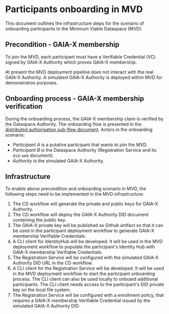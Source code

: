 # Participants onboarding in MVD

This document outlines the infrastructure steps for the scenario of onboarding participants to the Minimum Viable Dataspace (MVD).

## Precondition - GAIA-X membership

To join the MVD, each participant must have a Verifiable Credential (VC) signed by GAIA-X Authority which proves GAIA-X membership.

At present the MVD deployment pipeline does not interact with the real GAIA-X Authority. A simulated GAIA-X Authority is deployed within MVD for demonstration purposes.

## Onboarding process - GAIA-X membership verification

During the onboarding process, the GAIA-X membership claim is verified by the Dataspace Authority.
The onboarding flow is presented in the [distributed authorisation sub-flow document](https://github.com/agera-edc/MinimumViableDataspace/tree/feature/20-rs-adr-target/docs/developer/decision-records/2022-06-16-distributed-authorization).
Actors in the onboarding scenario:

- _Participant A_ is a putative participant that wants to join the MVD.
- _Participant B_ is the Dataspace Authority (Registration Service and its `did:web` document).
- _Authority_ is the simulated GAIA-X Authority.

## Infrastructure

To enable above precondition and onboarding scenario in MVD, the following steps need to be implemented in the MVD infrastructure: 

1. The CD workflow will generate the private and public keys for GAIA-X Authority.
2. The CD workflow will deploy the GAIA-X Authority DID document containing the public key.
3. The GAIA-X private key will be published as Github artifact so that it can be used in the participant deployment workflow to generate GAIA-X membership Verifiable Credentials. 
4. A CLI client for IdentityHub will be developed. It will be used in the MVD deployment workflow to populate the participant's Identity Hub with GAIA-X membership Verifiable Credentials.
5. The Registration Service will be configured with the simulated GAIA-X Authority DID URL in the CD workflow.
6. A CLI client for the Registration Service will be developed. It will be used in the MVD deployment workflow to start the participant onboarding process. The CLI client can also be used locally to onboard additional participants. The CLI client needs access to the participant's DID private key on the local file system.
7. The Registration Service will be configured with a enrollment policy, that requires a GAIA-X membership Verifiable Credential issued by the simulated GAIA-X Authority DID.

